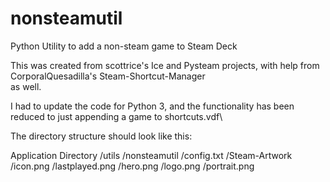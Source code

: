 # nonsteamutil

Python Utility to add a non-steam game to Steam Deck

This was created from scottrice's Ice and Pysteam projects, with help from CorporalQuesadilla's Steam-Shortcut-Manager\
as well.

I had to update the code for Python 3, and the functionality has been reduced to just appending a game to shortcuts.vdf\

The directory structure should look like this:

Application Directory
    /utils
        /nonsteamutil
            /config.txt
    /Steam-Artwork
      /icon.png
      /lastplayed.png
      /hero.png
      /logo.png
      /portrait.png
